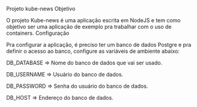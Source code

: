 Projeto kube-news
Objetivo

O projeto Kube-news é uma aplicação escrita em NodeJS e tem como objetivo ser uma aplicação de exemplo pra trabalhar com o uso de containers.
Configuração

Pra configurar a aplicação, é preciso ter um banco de dados Postgre e pra definir o acesso ao banco, configure as variáveis de ambiente abaixo:

DB_DATABASE => Nome do banco de dados que vai ser usado.

DB_USERNAME => Usuário do banco de dados.

DB_PASSWORD => Senha do usuário do banco de dados.

DB_HOST => Endereço do banco de dados.
